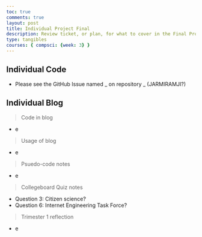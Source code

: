 ```yaml
---
toc: true
comments: true
layout: post
title: Individual Project Final
description: Review ticket, or plan, for what to cover in the Final Project - Individual check. Mainly covers the individual blog, as the individual code will be on a GitHub Issue.
type: tangibles
courses: { compsci: {week: 3} }
---
```

## Individual Code
- Please see the GitHub Issue named _ on repository _ (JARMIRAMJI?) 

## Individual Blog
> Code in blog
- e

> Usage of blog
- e

> Psuedo-code notes
- e

> Collegeboard Quiz notes
- Question 3: Citizen science?
- Question 6: Internet Engineering Task Force?

> Trimester 1 reflection
- e